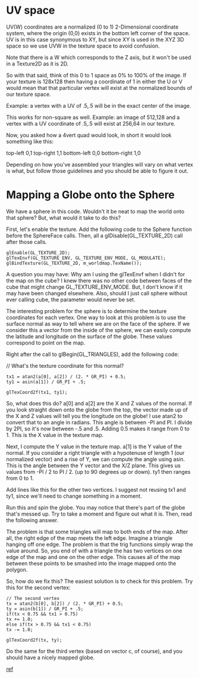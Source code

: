 # UV space
UV(W) coordinates are a normalized (0 to 1) 2-Dimensional coordinate system, where the origin (0,0) exists in the bottom left corner of the space. UV is in this case synonymous to XY, but since XY is used in the XYZ 3D space so we use UVW in the texture space to avoid confusion.

Note that there is a W which corresponds to the Z axis, but it won't be used in a Texture2D as it is 2D.

So with that said, think of this 0 to 1 space as 0% to 100% of the image. If your texture is 128x128 then having a coordinate of 1 in either the U or V would mean that that particular vertex will exist at the normalized bounds of our texture space.

Example: a vertex with a UV of .5,.5 will be in the exact center of the image.

This works for non-square as well. Example: an image of 512,128 and a vertex with a UV coordinate of .5,.5 will exist at 256,64 in our texture.

Now, you asked how a 4vert quad would look, in short it would look something like this:

top-left 0,1 top-right 1,1 bottom-left 0,0 bottom-right 1,0

Depending on how you've assembled your triangles will vary on what vertex is what, but follow those guidelines and you should be able to figure it out.

# Mapping a Globe onto the Sphere

We have a sphere in this code.  Wouldn't it be neat to map the world onto that sphere?  But, what would it take to do this?

First, let's enable the texture.  Add the following code to the Sphere function before the SphereFace calls.  Then, all a glDisable(GL_TEXTURE_2D) call after those calls.
```
glEnable(GL_TEXTURE_2D);
glTexEnvf(GL_TEXTURE_ENV, GL_TEXTURE_ENV_MODE, GL_MODULATE);
glBindTexture(GL_TEXTURE_2D, m_worldmap.TexName());
```
A question you may have:  Why am I using the glTexEnvf when I didn't for the map on the cube?  I knew there was no other code between faces of the cube that might change GL_TEXTURE_ENV_MODE.  But, I don't know if it may have been changed elsewhere.  Also, should I just call sphere without ever calling cube, the parameter would never be set.

The interesting problem for the sphere is to determine the texture coordinates for each vertex.  One way to look at this problem is to use the surface normal as way to tell where we are on the face of the sphere.  If we consider this a vector from the inside of the sphere, we can easily compute the latitude and longitude on the surface of the globe.  These values correspond to point on the map.

Right after the call to glBegin(GL_TRIANGLES), add the following code:

// What's the texture coordinate for this normal?
```
tx1 = atan2(a[0], a[2]) / (2. * GR_PI) + 0.5;
ty1 = asin(a[1]) / GR_PI + .5;

glTexCoord2f(tx1, ty1);
```
So, what does this do?  a[0] and a[2] are the X and Z values of the normal.  If you look straight down onto the globe from the top, the vector made up of the X and Z values will tell you the longitude on the globe!  I use atan2 to convert that to an angle in radians.  This angle is between -PI and PI.  I divide by 2PI, so it's now between -.5 and .5.  Adding 0.5 makes it range from 0 to 1.  This is the X value in the texture map.  

Next, I compute the Y value in the texture map.  a[1] is the Y value of the normal.  If you consider a right triangle with a hypotenuse of length 1 (our normalized vector) and a rise of Y, we can compute the angle using asin.  This is the angle between the Y vector and the X/Z plane.  This gives us values from -PI / 2 to PI / 2.  (up to 90 degrees up or down).  ty1 then ranges from 0 to 1.  

Add lines like this for the other two vertices.  I suggest not reusing tx1 and ty1, since we'll need to change something in a moment.

Run this and spin the globe.  You may notice that there's part of the globe that's messed up.  Try to take a moment and figure out what it is.  Then, read the following answer.

The problem is that some triangles will map to both ends of the map.  After all, the right edge of the map meets the left edge.  Imagine a triangle hanging off one edge.  The problem is that the trig functions simply wrap the value around.  So, you end of with a triangle the has two vertices on one edge of the map and one on the other edge.  This causes all of the map between these points to be smashed into the image mapped onto the polygon. 

So, how do we fix this?  The easiest solution is to check for this problem.  Try this for the second vertex:
```
// The second vertex
tx = atan2(b[0], b[2]) / (2. * GR_PI) + 0.5;
ty = asin(b[1]) / GR_PI + .5;
if(tx < 0.75 && tx1 > 0.75)
tx += 1.0;
else if(tx > 0.75 && tx1 < 0.75)
tx -= 1.0;

glTexCoord2f(tx, ty);
```
Do the same for the third vertex (based on vector c, of course), and you should have a nicely mapped globe.

[ref](http://www.cse.msu.edu/~cse872/tutorial4.html)